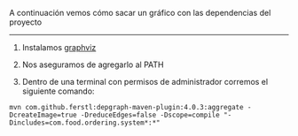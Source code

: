 A continuación vemos cómo sacar un gráfico con las dependencias del proyecto

---

1. Instalamos [graphviz](https://www.graphviz.org/download/)

2. Nos aseguramos de agregarlo al PATH

3. Dentro de una terminal con permisos de administrador corremos el siguiente comando:
```
mvn com.github.ferstl:depgraph-maven-plugin:4.0.3:aggregate -DcreateImage=true -DreduceEdges=false -Dscope=compile "-Dincludes=com.food.ordering.system*:*"
```


